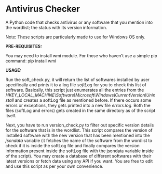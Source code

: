 # Antivirus Checker

A Python code that checks antivirus or any software that you mention into the wordlist; the status with its version information.

Note: These scripts are particularly made to use for Windows OS only.


**PRE-REQUISITES:**

You may need to install wmi module. For those who haven't use a simple pip command: pip install wmi


**USAGE:**

Run the soft_check.py, it will return the list of softwares installed by user specifically and prints it to a log file _softLog_ for you to check this list of software.
Basically, this script just enumerates all the entries from the _HKEY_LOCAL_MACHINE\Software\Microsoft\Windows\CurrentVersion\Uninstall_ and creates a softLog file as mentioned before. If there occurs some errors or exceptions, they gets printed into a new file _errors.log_. Both the files (softLog and errors) gets created in the same directory as of the script itself.

Next, you have to run version_check.py to filter out specific version details for the software that is in the wordlist.
This script compares the version of installed software with the new version that has been mentioned into the _jsondata_ variable (it fetches the name of the software from the wordlist to check if it is inside the softLog file and finally compares the version information present inside the softLog file with the jsondata variable inside of the script). You may create a database of different softwares with their latest versions or fetch data using any API if you want. You are free to edit and use this script as per your own convenience.
